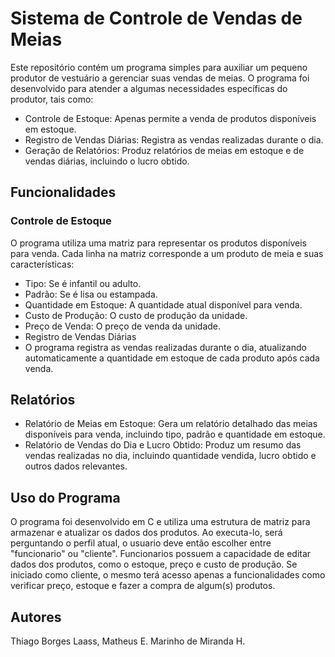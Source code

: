 # Sistema de Controle de Vendas de Meias
Este repositório contém um programa simples para auxiliar um pequeno produtor de vestuário a gerenciar suas vendas de meias. O programa foi desenvolvido para atender a algumas necessidades específicas do produtor, tais como:

* Controle de Estoque: Apenas permite a venda de produtos disponíveis em estoque.
* Registro de Vendas Diárias: Registra as vendas realizadas durante o dia.
* Geração de Relatórios: Produz relatórios de meias em estoque e de vendas diárias, incluindo o lucro obtido.
## Funcionalidades
### Controle de Estoque
 O programa utiliza uma matriz para representar os produtos disponíveis para venda. Cada linha na matriz corresponde a um produto de meia e suas características:

* Tipo: Se é infantil ou adulto.
* Padrão: Se é lisa ou estampada.
* Quantidade em Estoque: A quantidade atual disponível para venda.
* Custo de Produção: O custo de produção da unidade.
* Preço de Venda: O preço de venda da unidade.
* Registro de Vendas Diárias
* O programa registra as vendas realizadas durante o dia, atualizando automaticamente a quantidade em estoque de cada produto após cada venda.

## Relatórios
* Relatório de Meias em Estoque: Gera um relatório detalhado das meias disponíveis para venda, incluindo tipo, padrão e quantidade em estoque.
* Relatório de Vendas do Dia e Lucro Obtido: Produz um resumo das vendas realizadas no dia, incluindo quantidade vendida, lucro obtido e outros dados relevantes.

## Uso do Programa
O programa foi desenvolvido em C e utiliza uma estrutura de matriz para armazenar e atualizar os dados dos produtos. Ao executa-lo, será perguntando o perfil atual, o usuario deve então escolher entre "funcionario" ou "cliente".
Funcionarios possuem a capacidade de editar dados dos produtos, como o estoque, preço e custo de produção. Se iniciado como cliente, o mesmo terá acesso apenas a funcionalidades como verificar preço, estoque e fazer a compra de algum(s) produtos.

## Autores
Thiago Borges Laass, Matheus E. Marinho de Miranda H.
